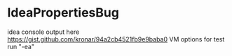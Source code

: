 IdeaPropertiesBug
=================
idea console output here https://gist.github.com/kronar/94a2cb4521fb9e9baba0
VM options for test run "-ea"
